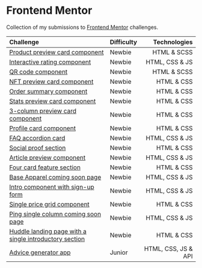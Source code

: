 # Frontend Mentor

Collection of my submissions to [Frontend Mentor](https://www.frontendmentor.io/home) challenges.

Challenge | Difficulty | Technologies
:-- | - | --:
[Product preview card component](https://github.com/kisuquinho/frontend-mentor-challenges/tree/master/product-preview-card-component-main) | Newbie | HTML & SCSS
[Interactive rating component](https://github.com/kisuquinho/frontend-mentor-challenges/tree/master/interactive-rating-component-main) | Newbie | HTML, CSS & JS
[QR code component](https://github.com/kisuquinho/frontend-mentor-challenges/tree/master/qr-code-component-main) | Newbie | HTML & SCSS
[NFT preview card component](https://github.com/kisuquinho/frontend-mentor-challenges/tree/master/nft-preview-card-component-main) | Newbie | HTML & CSS
[Order summary component](https://github.com/kisuquinho/frontend-mentor-challenges/tree/master/order-summary-component-main) | Newbie | HTML & CSS
[Stats preview card component](https://github.com/kisuquinho/frontend-mentor-challenges/tree/master/stats-preview-card-component-main) | Newbie | HTML & CSS
[3-column preview card component](https://github.com/kisuquinho/frontend-mentor-challenges/tree/master/3-column-preview-card-component-main) | Newbie | HTML & CSS
[Profile card component](https://github.com/kisuquinho/frontend-mentor-challenges/tree/master/profile-card-component-main) | Newbie | HTML & CSS
[FAQ accordion card](https://github.com/kisuquinho/frontend-mentor-challenges/tree/master/faq-accordion-card-main) | Newbie | HTML, CSS & JS
[Social proof section](https://github.com/kisuquinho/frontend-mentor-challenges/tree/master/social-proof-section-master) | Newbie | HTML & CSS
[Article preview component](https://github.com/kisuquinho/frontend-mentor-challenges/tree/master/article-preview-component-master) | Newbie | HTML, CSS & JS
[Four card feature section](https://github.com/kisuquinho/frontend-mentor-challenges/tree/master/four-card-feature-section-master) | Newbie | HTML & CSS
[Base Apparel coming soon page](soon) | Newbie | HTML, CSS & JS
[Intro component with sign-up form](soon) | Newbie | HTML, CSS & JS
[Single price grid component](https://github.com/kisuquinho/frontend-mentor-challenges/tree/master/single-price-grid-component-master) | Newbie | HTML & CSS
[Ping single column coming soon page](https://github.com/kisuquinho/frontend-mentor-challenges/tree/master/ping-coming-soon-page-master) | Newbie | HTML, CSS & JS
[Huddle landing page with a single introductory section](https://github.com/kisuquinho/frontend-mentor-challenges/tree/master/huddle-landing-page-with-single-introductory-section-master) | Newbie | HTML & CSS
[Advice generator app](https://github.com/kisuquinho/frontend-mentor-challenges/tree/master/advice-generator-app-main) | Junior | HTML, CSS, JS & API